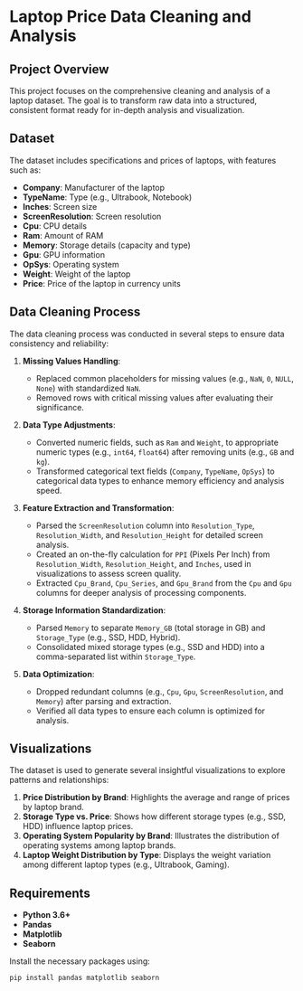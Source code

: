# Laptop Price Data Cleaning and Analysis

## Project Overview
This project focuses on the comprehensive cleaning and analysis of a laptop dataset. The goal is to transform raw data into a structured, consistent format ready for in-depth analysis and visualization.

## Dataset
The dataset includes specifications and prices of laptops, with features such as:
- **Company**: Manufacturer of the laptop
- **TypeName**: Type (e.g., Ultrabook, Notebook)
- **Inches**: Screen size
- **ScreenResolution**: Screen resolution
- **Cpu**: CPU details
- **Ram**: Amount of RAM
- **Memory**: Storage details (capacity and type)
- **Gpu**: GPU information
- **OpSys**: Operating system
- **Weight**: Weight of the laptop
- **Price**: Price of the laptop in currency units

## Data Cleaning Process
The data cleaning process was conducted in several steps to ensure data consistency and reliability:

1. **Missing Values Handling**:
   - Replaced common placeholders for missing values (e.g., `NaN`, `0`, `NULL`, `None`) with standardized `NaN`.
   - Removed rows with critical missing values after evaluating their significance.

2. **Data Type Adjustments**:
   - Converted numeric fields, such as `Ram` and `Weight`, to appropriate numeric types (e.g., `int64`, `float64`) after removing units (e.g., `GB` and `kg`).
   - Transformed categorical text fields (`Company`, `TypeName`, `OpSys`) to categorical data types to enhance memory efficiency and analysis speed.

3. **Feature Extraction and Transformation**:
   - Parsed the `ScreenResolution` column into `Resolution_Type`, `Resolution_Width`, and `Resolution_Height` for detailed screen analysis.
   - Created an on-the-fly calculation for `PPI` (Pixels Per Inch) from `Resolution_Width`, `Resolution_Height`, and `Inches`, used in visualizations to assess screen quality.
   - Extracted `Cpu_Brand`, `Cpu_Series`, and `Gpu_Brand` from the `Cpu` and `Gpu` columns for deeper analysis of processing components.

4. **Storage Information Standardization**:
   - Parsed `Memory` to separate `Memory_GB` (total storage in GB) and `Storage_Type` (e.g., SSD, HDD, Hybrid).
   - Consolidated mixed storage types (e.g., SSD and HDD) into a comma-separated list within `Storage_Type`.

5. **Data Optimization**:
   - Dropped redundant columns (e.g., `Cpu`, `Gpu`, `ScreenResolution`, and `Memory`) after parsing and extraction.
   - Verified all data types to ensure each column is optimized for analysis.

## Visualizations
The dataset is used to generate several insightful visualizations to explore patterns and relationships:

1. **Price Distribution by Brand**: Highlights the average and range of prices by laptop brand.
2. **Storage Type vs. Price**: Shows how different storage types (e.g., SSD, HDD) influence laptop prices.
3. **Operating System Popularity by Brand**: Illustrates the distribution of operating systems among laptop brands.
4. **Laptop Weight Distribution by Type**: Displays the weight variation among different laptop types (e.g., Ultrabook, Gaming).


## Requirements
- **Python 3.6+**
- **Pandas**
- **Matplotlib**
- **Seaborn**

Install the necessary packages using:
```bash
pip install pandas matplotlib seaborn

